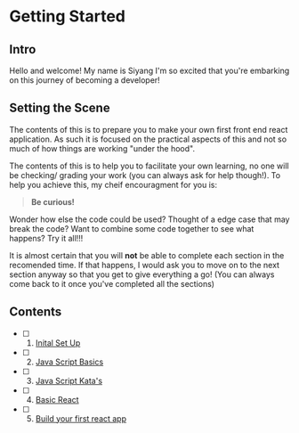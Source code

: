 # Getting Started

## Intro

Hello and welcome! My name is Siyang I'm so excited that you're embarking on this journey of becoming a developer!

## Setting the Scene

The contents of this is to prepare you to make your own first front end react application. As such it is focused on the practical aspects of this and not so much of how things are working "under the hood".

The contents of this is to help you to facilitate your own learning, no one will be checking/ grading your work (you can always ask for help though!). To help you achieve this, my cheif encouragment for you is:

> **Be curious!**

Wonder how else the code could be used? Thought of a edge case that may break the code? Want to combine some code together to see what happens? Try it all!!!

It is almost certain that you will **not** be able to complete each section in the recomended time. If that happens, I would ask you to move on to the next section anyway so that you get to give everything a go! (You can always come back to it once you've completed all the sections)

## Contents

<!---
  TODO: add suggested time to completion
-->

- [ ] 1. [Inital Set Up](/1-SetUp/README.md)
- [ ] 2. [Java Script Basics](/2-JSBasics/README.md)
- [ ] 3. [Java Script Kata's](/3-JSKata/README.md)
- [ ] 4. [Basic React](/4-React/README.md)
- [ ] 5. [Build your first react app](/5-MyFirstApp/README.md)
